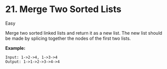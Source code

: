 # 21. Merge Two Sorted Lists

Easy

Merge two sorted linked lists and return it as a new list. The new list  should be made by splicing together the nodes of the first two lists.

**Example:**

```
Input: 1->2->4, 1->3->4
Output: 1->1->2->3->4->4
```
